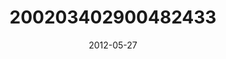 ---
title: "200203402900482433"
cover: "2012-05-27 12.35.27 200203402900482433_46248401"
photo: "2012-05-27 12.35.27 200203402900482433_46248401"
date: "2012-05-27"
type: "photo"
---